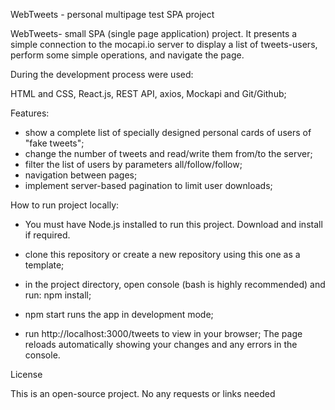   WebTweets - personal multipage test SPA project

WebTweets- small SPA (single page application) project. It presents a simple connection to the mocapi.io server to display a list of tweets-users, perform some simple operations, and navigate the page.

During the development process were used:

HTML and CSS,
React.js,
REST API, axios, 
Mockapi and 
Git/Github;

Features:
 - show a complete list of specially designed personal cards of users of "fake tweets";
 - change the number of tweets and read/write them from/to the server;
 - filter the list of users by parameters all/follow/follow;
 - navigation between pages;
 - implement server-based pagination to limit user downloads;

How to run project locally:

- You must have Node.js installed to run this project. Download and install if required.

- clone this repository or create a new repository using this one as a template;

- in the project directory, open console (bash is highly recommended) and run: npm install;

- npm start runs the app in development mode;

- run http://localhost:3000/tweets to view in your browser; The page reloads automatically showing your changes and any errors in the console.

License

This is an open-source project. No any requests or links needed
